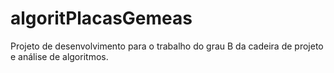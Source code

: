 # algoritPlacasGemeas
Projeto de desenvolvimento para o trabalho do grau B da cadeira de projeto e análise de algoritmos. 
